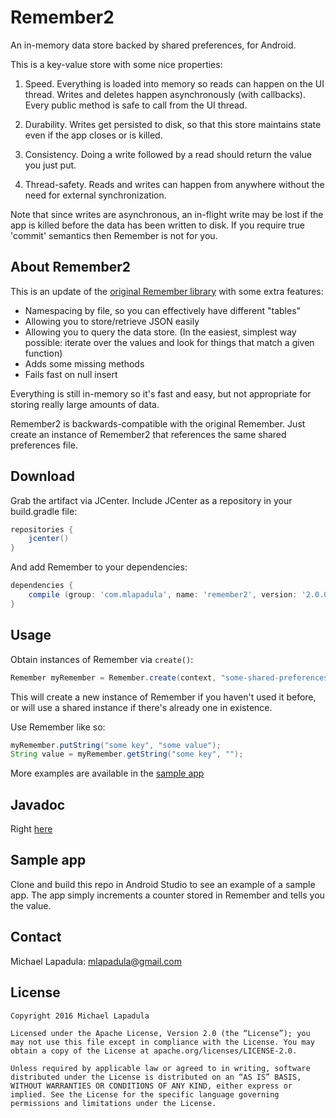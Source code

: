 # Remember2

An in-memory data store backed by shared preferences, for Android.

This is a key-value store with some nice properties:

1. Speed. Everything is loaded into memory so reads can happen on the UI thread. Writes and deletes happen asynchronously (with callbacks). Every public method is safe to call from the UI thread.

2. Durability. Writes get persisted to disk, so that this store maintains state even if the app closes or is killed.

3. Consistency. Doing a write followed by a read should return the value you just put.

4. Thread-safety. Reads and writes can happen from anywhere without the need for external synchronization.

Note that since writes are asynchronous, an in-flight write may be lost if the app is killed before the data has been written to disk. If you require true 'commit' semantics then Remember is not for you.

## About Remember2

This is an update of the [original Remember library](https://github.com/tumblr/remember) with some extra features:

* Namespacing by file, so you can effectively have different "tables"
* Allowing you to store/retrieve JSON easily
* Allowing you to query the data store. (In the easiest, simplest way possible: iterate over the values and look for things that match a given function)
* Adds some missing methods
* Fails fast on null insert

Everything is still in-memory so it's fast and easy, but not appropriate for storing really large amounts of data.

Remember2 is backwards-compatible with the original Remember. Just create an instance of Remember2 that references the same shared preferences file.

## Download

Grab the artifact via JCenter. Include JCenter as a repository in your build.gradle file:

```groovy
repositories {
    jcenter()
}
```

And add Remember to your dependencies:

```groovy
dependencies {
    compile (group: 'com.mlapadula', name: 'remember2', version: '2.0.0', ext: 'aar')
}
```

## Usage

Obtain instances of Remember via `create()`:

```java
Remember myRemember = Remember.create(context, "some-shared-preferences-name");
```

This will create a new instance of Remember if you haven't used it before, or will use a shared instance if there's already one in existence.

Use Remember like so:

```java
myRemember.putString("some key", "some value");
String value = myRemember.getString("some key", "");
```

More examples are available in the [sample app](https://github.com/mlapadula/remember2/blob/master/sample-app/src/main/java/com/mlapadula/remembersample/RememberSample.java#L56)

## Javadoc

Right [here](https://cdn.rawgit.com/mlapadula/remember2/master/doc/index.html)

## Sample app
Clone and build this repo in Android Studio to see an example of a sample app. The app simply increments a counter stored in Remember and tells you the value.

## Contact

Michael Lapadula: mlapadula@gmail.com

## License

```
Copyright 2016 Michael Lapadula

Licensed under the Apache License, Version 2.0 (the “License”); you may not use this file except in compliance with the License. You may obtain a copy of the License at apache.org/licenses/LICENSE-2.0.

Unless required by applicable law or agreed to in writing, software distributed under the License is distributed on an “AS IS” BASIS, WITHOUT WARRANTIES OR CONDITIONS OF ANY KIND, either express or implied. See the License for the specific language governing permissions and limitations under the License.
```
